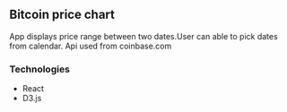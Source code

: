 ## Bitcoin price chart

App displays price range between two dates.User can able to pick dates from calendar. Api used from coinbase.com

### Technologies

- React
- D3.js
